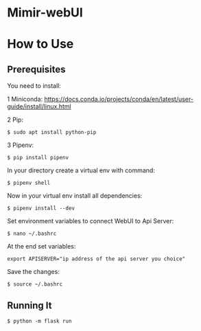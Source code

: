 # Mimir-webUI


How to Use
==========

Prerequisites
-------------

You need to install:

1 Miniconda: https://docs.conda.io/projects/conda/en/latest/user-guide/install/linux.html

2 Pip: 

    $ sudo apt install python-pip
    
3 Pipenv:

    $ pip install pipenv
   

In your directory create a virtual env with command:

    $ pipenv shell
    

Now in your virtual env install all dependencies:

    $ pipenv install --dev
    

Set environment variables to connect WebUI to Api Server:

    $ nano ~/.bashrc
    
At the end set variables: 

	export APISERVER="ip address of the api server you choice"

Save the changes:
	
	$ source ~/.bashrc    


Running It
----------

    $ python -m flask run
